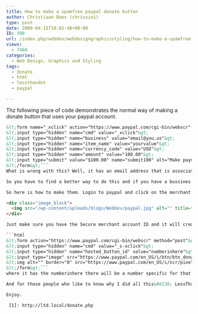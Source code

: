 ```yaml
---
title: How to make a spamfree paypal donate button
author: Christiaan Baes (chrissie1)
type: post
date: 2009-04-15T18:01:48+00:00
ID: 390
url: /index.php/webdev/webdesigngraphicsstyling/how-to-make-a-spamfree-paypal-donate-but/
views:
  - 7460
categories:
  - Web Design, Graphics and Styling
tags:
  - donate
  - html
  - lessthandot
  - paypal

---
```

Thz following piece of code demonstrates the normal way of making a donate button that uses your paypal account.

```html
&lt;form name="_xclick" action="https://www.paypal.com/cgi-bin/webscr" method="post"&gt;
&lt;input type="hidden" name="cmd" value="_xclick"&gt;
&lt;input type="hidden" name="business" value="email@you.us"&gt;
&lt;input type="hidden" name="item_name" value="yourvalue"&gt;
&lt;input type="hidden" name="currency_code" value="USD"&gt;
&lt;input type="hidden" name="amount" value="100.00"&gt;
&lt;input type="submit" value="$100.00" name="submit100" alt="Make payments with PayPal - it's fast, free and secure!"&gt;
&lt;/form&gt;```
What is wrong with this? Well, it has an email address that is associated with your paypal account in there in plain text and spambots are still active and will harvest it sadly.

So you have to find a better way to do this and if you have a bussines account you can (not sure about normal accounts). 

So here is how to make them. Login to paypal and click on the merchant services tab. there it has a create buttons category and a donate link. That takes you here.

<div class="image_block">
  <img src="/wp-content/uploads/blogs/WebDev/paypal.jpg" alt="" title="" width="751" height="634" />
</div>

Just make sure you have the Secure merchant account ID and it will create something like this.

```html
&lt;form action="https://www.paypal.com/cgi-bin/webscr" method="post"&gt;
&lt;input type="hidden" name="cmd" value="_s-xclick"&gt;
&lt;input type="hidden" name="hosted_button_id" value="numberinhere"&gt;
&lt;input type="image" src="https://www.paypal.com/en_US/i/btn/btn_donateCC_LG.gif" border="0" name="submit" alt="PayPal - The safer, easier way to pay online!"&gt;
&lt;img alt="" border="0" src="https://www.paypal.com/en_US/i/scr/pixel.gif" width="1" height="1"&gt;
&lt;/form&gt;```
where it has the numberinhere there will be a number specific for that button. The buttons are also saved just for you. You can ofcourse just replace the images with something you like.

And for those people who like to know why I did all this&#8230; LessThanDot now also has a [donate page][1].

Enjoy.

 [1]: http://ltd.local/donate.php